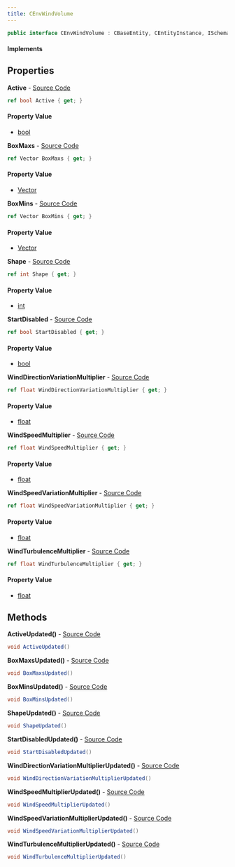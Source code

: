 ```yaml
---
title: CEnvWindVolume
---
```


```csharp
public interface CEnvWindVolume : CBaseEntity, CEntityInstance, ISchemaClass<CEntityInstance>, ISchemaClass<CBaseEntity>, ISchemaClass<CEnvWindVolume>, ISchemaField, ISchemaClass, INativeHandle
```

#### Implements

## Properties

**Active** - [Source Code](https://github.com/swiftly-solution/swiftlys2/blob/master/managed/src/SwiftlyS2.Generated/Schemas/Interfaces/CEnvWindVolume.cs#L16)

```csharp
ref bool Active { get; }
```

#### Property Value

- [bool](https://learn.microsoft.com/dotnet/api/system.boolean)

**BoxMaxs** - [Source Code](https://github.com/swiftly-solution/swiftlys2/blob/master/managed/src/SwiftlyS2.Generated/Schemas/Interfaces/CEnvWindVolume.cs#L20)

```csharp
ref Vector BoxMaxs { get; }
```

#### Property Value

- [Vector](/docs/api/shared/natives/vector)

**BoxMins** - [Source Code](https://github.com/swiftly-solution/swiftlys2/blob/master/managed/src/SwiftlyS2.Generated/Schemas/Interfaces/CEnvWindVolume.cs#L18)

```csharp
ref Vector BoxMins { get; }
```

#### Property Value

- [Vector](/docs/api/shared/natives/vector)

**Shape** - [Source Code](https://github.com/swiftly-solution/swiftlys2/blob/master/managed/src/SwiftlyS2.Generated/Schemas/Interfaces/CEnvWindVolume.cs#L24)

```csharp
ref int Shape { get; }
```

#### Property Value

- [int](https://learn.microsoft.com/dotnet/api/system.int32)

**StartDisabled** - [Source Code](https://github.com/swiftly-solution/swiftlys2/blob/master/managed/src/SwiftlyS2.Generated/Schemas/Interfaces/CEnvWindVolume.cs#L22)

```csharp
ref bool StartDisabled { get; }
```

#### Property Value

- [bool](https://learn.microsoft.com/dotnet/api/system.boolean)

**WindDirectionVariationMultiplier** - [Source Code](https://github.com/swiftly-solution/swiftlys2/blob/master/managed/src/SwiftlyS2.Generated/Schemas/Interfaces/CEnvWindVolume.cs#L32)

```csharp
ref float WindDirectionVariationMultiplier { get; }
```

#### Property Value

- [float](https://learn.microsoft.com/dotnet/api/system.single)

**WindSpeedMultiplier** - [Source Code](https://github.com/swiftly-solution/swiftlys2/blob/master/managed/src/SwiftlyS2.Generated/Schemas/Interfaces/CEnvWindVolume.cs#L26)

```csharp
ref float WindSpeedMultiplier { get; }
```

#### Property Value

- [float](https://learn.microsoft.com/dotnet/api/system.single)

**WindSpeedVariationMultiplier** - [Source Code](https://github.com/swiftly-solution/swiftlys2/blob/master/managed/src/SwiftlyS2.Generated/Schemas/Interfaces/CEnvWindVolume.cs#L30)

```csharp
ref float WindSpeedVariationMultiplier { get; }
```

#### Property Value

- [float](https://learn.microsoft.com/dotnet/api/system.single)

**WindTurbulenceMultiplier** - [Source Code](https://github.com/swiftly-solution/swiftlys2/blob/master/managed/src/SwiftlyS2.Generated/Schemas/Interfaces/CEnvWindVolume.cs#L28)

```csharp
ref float WindTurbulenceMultiplier { get; }
```

#### Property Value

- [float](https://learn.microsoft.com/dotnet/api/system.single)

## Methods

**ActiveUpdated()** - [Source Code](https://github.com/swiftly-solution/swiftlys2/blob/master/managed/src/SwiftlyS2.Generated/Schemas/Interfaces/CEnvWindVolume.cs#L34)

```csharp
void ActiveUpdated()
```

**BoxMaxsUpdated()** - [Source Code](https://github.com/swiftly-solution/swiftlys2/blob/master/managed/src/SwiftlyS2.Generated/Schemas/Interfaces/CEnvWindVolume.cs#L36)

```csharp
void BoxMaxsUpdated()
```

**BoxMinsUpdated()** - [Source Code](https://github.com/swiftly-solution/swiftlys2/blob/master/managed/src/SwiftlyS2.Generated/Schemas/Interfaces/CEnvWindVolume.cs#L35)

```csharp
void BoxMinsUpdated()
```

**ShapeUpdated()** - [Source Code](https://github.com/swiftly-solution/swiftlys2/blob/master/managed/src/SwiftlyS2.Generated/Schemas/Interfaces/CEnvWindVolume.cs#L38)

```csharp
void ShapeUpdated()
```

**StartDisabledUpdated()** - [Source Code](https://github.com/swiftly-solution/swiftlys2/blob/master/managed/src/SwiftlyS2.Generated/Schemas/Interfaces/CEnvWindVolume.cs#L37)

```csharp
void StartDisabledUpdated()
```

**WindDirectionVariationMultiplierUpdated()** - [Source Code](https://github.com/swiftly-solution/swiftlys2/blob/master/managed/src/SwiftlyS2.Generated/Schemas/Interfaces/CEnvWindVolume.cs#L42)

```csharp
void WindDirectionVariationMultiplierUpdated()
```

**WindSpeedMultiplierUpdated()** - [Source Code](https://github.com/swiftly-solution/swiftlys2/blob/master/managed/src/SwiftlyS2.Generated/Schemas/Interfaces/CEnvWindVolume.cs#L39)

```csharp
void WindSpeedMultiplierUpdated()
```

**WindSpeedVariationMultiplierUpdated()** - [Source Code](https://github.com/swiftly-solution/swiftlys2/blob/master/managed/src/SwiftlyS2.Generated/Schemas/Interfaces/CEnvWindVolume.cs#L41)

```csharp
void WindSpeedVariationMultiplierUpdated()
```

**WindTurbulenceMultiplierUpdated()** - [Source Code](https://github.com/swiftly-solution/swiftlys2/blob/master/managed/src/SwiftlyS2.Generated/Schemas/Interfaces/CEnvWindVolume.cs#L40)

```csharp
void WindTurbulenceMultiplierUpdated()
```

